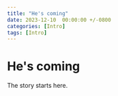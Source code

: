 ```yaml
---
title: "He's coming"
date: 2023-12-10  00:00:00 +/-0800
categories: [Intro]
tags: [Intro]
---
```


# He's coming

The story starts here. 